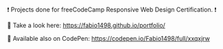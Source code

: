 ❗  Projects done for freeCodeCamp Responsive Web Design Certification. ❗

👀 Take a look here: https://fabio1498.github.io/portfolio/

🔴 Available also on CodePen: https://codepen.io/Fabio1498/full/xxqxjrw
